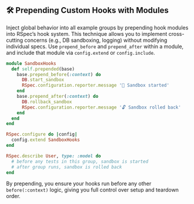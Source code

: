 ## 🛠️ Prepending Custom Hooks with Modules

Inject global behavior into all example groups by prepending hook modules into RSpec’s hook system. This technique allows you to implement cross-cutting concerns (e.g., DB sandboxing, logging) without modifying individual specs. Use `prepend_before` and `prepend_after` within a module, and include that module via `config.extend` or `config.include`.

```ruby
module SandboxHooks
  def self.prepended(base)
    base.prepend_before(:context) do
      DB.start_sandbox
      RSpec.configuration.reporter.message '🔐 Sandbox started'
    end
    base.prepend_after(:context) do
      DB.rollback_sandbox
      RSpec.configuration.reporter.message '🔓 Sandbox rolled back'
    end
  end
end

RSpec.configure do |config|
  config.extend SandboxHooks
end

RSpec.describe User, type: :model do
  # before any tests in this group, sandbox is started
  # after group runs, sandbox is rolled back
end
```

By prepending, you ensure your hooks run before any other `before(:context)` logic, giving you full control over setup and teardown order.